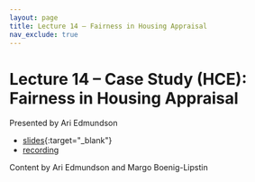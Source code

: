 ```yaml
---
layout: page
title: Lecture 14 – Fairness in Housing Appraisal
nav_exclude: true
---
```


# Lecture 14 – Case Study (HCE): Fairness in Housing Appraisal

Presented by Ari Edmundson

- [slides](https://drive.google.com/file/d/1xKtYlffKjhCz53zCLD2HGQPlUmwWZuOM/view?usp=share_link){:target="_blank"}
- [recording](https://youtu.be/PfEZ3gzsLfE)

Content by Ari Edmundson and Margo Boenig-Lipstin

